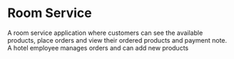 <h1>Room Service</h1>
A room service application where customers can see the available products, place orders and view their ordered products and payment note. 
A hotel employee manages orders and can add new products
